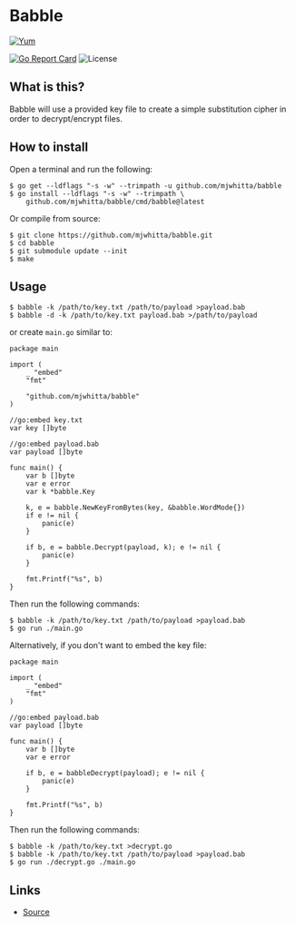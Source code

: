 # Babble

[![Yum](https://img.shields.io/badge/-Buy%20me%20a%20cookie-blue?labelColor=grey&logo=cookiecutter&style=for-the-badge)](https://www.buymeacoffee.com/mjwhitta)

[![Go Report Card](https://goreportcard.com/badge/github.com/mjwhitta/babble?style=for-the-badge)](https://goreportcard.com/report/github.com/mjwhitta/babble)
![License](https://img.shields.io/github/license/mjwhitta/babble?style=for-the-badge)

## What is this?

Babble will use a provided key file to create a simple substitution
cipher in order to decrypt/encrypt files.

## How to install

Open a terminal and run the following:

```
$ go get --ldflags "-s -w" --trimpath -u github.com/mjwhitta/babble
$ go install --ldflags "-s -w" --trimpath \
    github.com/mjwhitta/babble/cmd/babble@latest
```

Or compile from source:

```
$ git clone https://github.com/mjwhitta/babble.git
$ cd babble
$ git submodule update --init
$ make
```

## Usage

```
$ babble -k /path/to/key.txt /path/to/payload >payload.bab
$ babble -d -k /path/to/key.txt payload.bab >/path/to/payload
```

or create `main.go` similar to:

```
package main

import (
    _ "embed"
    "fmt"

    "github.com/mjwhitta/babble"
)

//go:embed key.txt
var key []byte

//go:embed payload.bab
var payload []byte

func main() {
    var b []byte
    var e error
    var k *babble.Key

    k, e = babble.NewKeyFromBytes(key, &babble.WordMode{})
    if e != nil {
        panic(e)
    }

    if b, e = babble.Decrypt(payload, k); e != nil {
        panic(e)
    }

    fmt.Printf("%s", b)
}
```

Then run the following commands:

```
$ babble -k /path/to/key.txt /path/to/payload >payload.bab
$ go run ./main.go
```

Alternatively, if you don't want to embed the key file:

```
package main

import (
    _ "embed"
    "fmt"
)

//go:embed payload.bab
var payload []byte

func main() {
    var b []byte
    var e error

    if b, e = babbleDecrypt(payload); e != nil {
        panic(e)
    }

    fmt.Printf("%s", b)
}
```

Then run the following commands:

```
$ babble -k /path/to/key.txt >decrypt.go
$ babble -k /path/to/key.txt /path/to/payload >payload.bab
$ go run ./decrypt.go ./main.go
```

## Links

- [Source](https://github.com/mjwhitta/babble)
